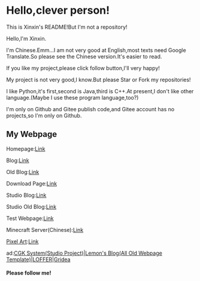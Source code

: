 # Hello,clever person!

This is Xinxin's README!But I'm not a repository!

Hello,I'm Xinxin.

I'm Chinese.Emm...I am not very good at English,most texts need Google Translate.So please see the Chinese version.It's easier to read.

If you like my project,please click follow button,I'll very happy!

My project is not very good,I know.But please Star or Fork my repositories!

I like Python,it's first,second is Java,third is C++.At present,I don't like other language.(Maybe I use these program language,too?)

I'm only on Github and Gitee publish code,and Gitee account has no projects,so I'm only on Github.

## My Webpage

Homepage:[Link](https://xinxin2021.github.io)

Blog:[Link](https://xinxin2021.github.io/blog)

Old Blog:[Link](https://xinxin2021.github.io/blog-old)

Download Page:[Link](https://xinxin2021.github.io/download)

Studio Blog:[Link](https://macwinlin.github.io)

Studio Old Blog:[Link](https://macwinlin.github.io/old)

Test Webpage:[Link](https://xinxin2021.github.io/test)

Minecraft Server(Chinese):[Link](https://xinxin2021.github.io/mc)

[Pixel Art](https://github.com/chuiliu/the-pixel-art):[Link](https://xinxin2021.github.io/)

ad:[CGK System(Studio Project)](https://macwinlin-studio.github.io/cgk-system)|[Lemon's Blog(All Old Webpage Template)](https://lemonchann.github.io)|[LOFFER](https://fromendworld.github.io/LOFFER)|[Gridea](https://gridea.dev)

#### Please follow me!
